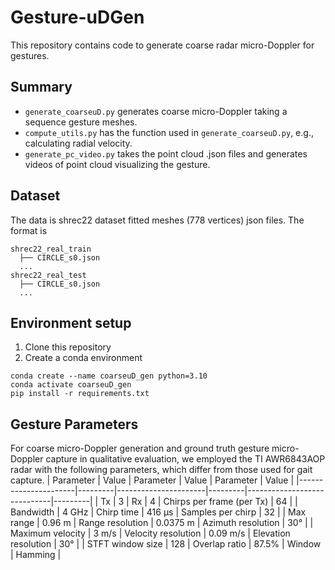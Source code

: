 # Gesture-uDGen
This repository contains code to generate coarse radar micro-Doppler for gestures. 

## Summary
* `generate_coarseuD.py` generates coarse micro-Doppler taking a sequence gesture meshes. 
* `compute_utils.py` has the function used in `generate_coarseuD.py`, e.g., calculating radial velocity.
* `generate_pc_video.py` takes the point cloud .json files and generates videos of point cloud visualizing the gesture.

## Dataset
The data is shrec22 dataset fitted meshes (778 vertices) json files. The format is 
```
shrec22_real_train
  ├── CIRCLE_s0.json
  ...
shrec22_real_test
  ├── CIRCLE_s0.json
  ...
```

## Environment setup
1. Clone this repository
2. Create a conda environment
```
conda create --name coarseuD_gen python=3.10
conda activate coarseuD_gen
pip install -r requirements.txt
```

## Gesture Parameters
For coarse micro-Doppler generation and ground truth gesture micro-Doppler capture in qualitative evaluation, we employed the TI AWR6843AOP radar with the following parameters, which differ from those used for gait capture.
| Parameter          | Value  | Parameter          | Value  | Parameter                 | Value  |
|----------------------|---------|----------------------|---------|-----------------------------|---------|
| Tx                  | 3       | Rx                   | 4       | Chirps per frame (per Tx)  | 64      |
| Bandwidth           | 4 GHz   | Chirp time           | 416 µs  | Samples per chirp          | 32      |
| Max range          | 0.96 m  | Range resolution     | 0.0375 m | Azimuth resolution        | 30°     |
| Maximum velocity   | 3 m/s   | Velocity resolution  | 0.09 m/s | Elevation resolution      | 30°     |
| STFT window size   | 128     | Overlap ratio        | 87.5%    | Window                     | Hamming |

